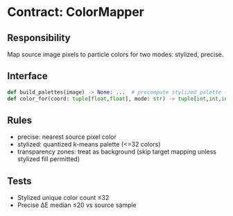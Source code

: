 # Contract: ColorMapper

## Responsibility
Map source image pixels to particle colors for two modes: stylized, precise.

## Interface
```python
def build_palettes(image) -> None: ...  # precompute stylized palette (k<=32)
def color_for(coord: tuple[float,float], mode: str) -> tuple[int,int,int,int]: ...
```

## Rules
- precise: nearest source pixel color
- stylized: quantized k-means palette (<=32 colors)
- transparency zones: treat as background (skip target mapping unless stylized fill permitted)

## Tests
- Stylized unique color count ≤32
- Precise ΔE median ≤20 vs source sample
